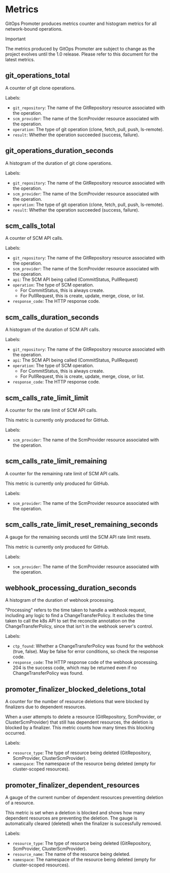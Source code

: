 # Metrics

GitOps Promoter produces metrics counter and histogram metrics for all network-bound operations.

> [!IMPORTANT]
> The metrics produced by GitOps Promoter are subject to change as the project evolves until the 1.0 release. 
> Please refer to this document for the latest metrics.

## git_operations_total

A counter of git clone operations.

Labels:

* `git_repository`: The name of the GitRepository resource associated with the operation.
* `scm_provider`: The name of the ScmProvider resource associated with the operation.
* `operation`: The type of git operation (clone, fetch, pull, push, ls-remote).
* `result`: Whether the operation succeeded (success, failure).

## git_operations_duration_seconds

A histogram of the duration of git clone operations.

Labels:

* `git_repository`: The name of the GitRepository resource associated with the operation.
* `scm_provider`: The name of the ScmProvider resource associated with the operation.
* `operation`: The type of git operation (clone, fetch, pull, push, ls-remote).
* `result`: Whether the operation succeeded (success, failure).

## scm_calls_total

A counter of SCM API calls.

Labels:

* `git_repository`: The name of the GitRepository resource associated with the operation.
* `scm_provider`: The name of the ScmProvider resource associated with the operation.
* `api`: The SCM API being called (CommitStatus, PullRequest)
* `operation`: The type of SCM operation.
  * For CommitStatus, this is always create.
  * For PullRequest, this is create, update, merge, close, or list.
* `response_code`: The HTTP response code.

## scm_calls_duration_seconds

A histogram of the duration of SCM API calls.

Labels:

* `git_repository`: The name of the GitRepository resource associated with the operation.
* `api`: The SCM API being called (CommitStatus, PullRequest)
* `operation`: The type of SCM operation.
  * For CommitStatus, this is always create.
  * For PullRequest, this is create, update, merge, close, or list.
* `response_code`: The HTTP response code.

## scm_calls_rate_limit_limit

A counter for the rate limit of SCM API calls.

This metric is currently only produced for GitHub.

Labels:

* `scm_provider`: The name of the ScmProvider resource associated with the operation.

## scm_calls_rate_limit_remaining

A counter for the remaining rate limit of SCM API calls.

This metric is currently only produced for GitHub.

Labels:

* `scm_provider`: The name of the ScmProvider resource associated with the operation.

## scm_calls_rate_limit_reset_remaining_seconds

A gauge for the remaining seconds until the SCM API rate limit resets.

This metric is currently only produced for GitHub.

Labels:

* `scm_provider`: The name of the ScmProvider resource associated with the operation.

## webhook_processing_duration_seconds

A histogram of the duration of webhook processing.

"Processing" refers to the time taken to handle a webhook request, including any logic to find a ChangeTransferPolicy.
It excludes the time taken to call the k8s API to set the reconcile annotation on the ChangeTransferPolicy, since that
isn't in the webhook server's control.

Labels:

* `ctp_found`: Whether a ChangeTransferPolicy was found for the webhook (true, false). May be false for error conditions, so check the response code.
* `response_code`: The HTTP response code of the webhook processing. 204 is the success code, which may be returned even if no ChangeTransferPolicy was found.

## promoter_finalizer_blocked_deletions_total

A counter for the number of resource deletions that were blocked by finalizers due to dependent resources.

When a user attempts to delete a resource (GitRepository, ScmProvider, or ClusterScmProvider) that still has dependent resources, the deletion is blocked by a finalizer. This metric counts how many times this blocking occurred.

Labels:

* `resource_type`: The type of resource being deleted (GitRepository, ScmProvider, ClusterScmProvider).
* `namespace`: The namespace of the resource being deleted (empty for cluster-scoped resources).

## promoter_finalizer_dependent_resources

A gauge of the current number of dependent resources preventing deletion of a resource.

This metric is set when a deletion is blocked and shows how many dependent resources are preventing the deletion. The gauge is automatically cleared (deleted) when the finalizer is successfully removed.

Labels:

* `resource_type`: The type of resource being deleted (GitRepository, ScmProvider, ClusterScmProvider).
* `resource_name`: The name of the resource being deleted.
* `namespace`: The namespace of the resource being deleted (empty for cluster-scoped resources).
